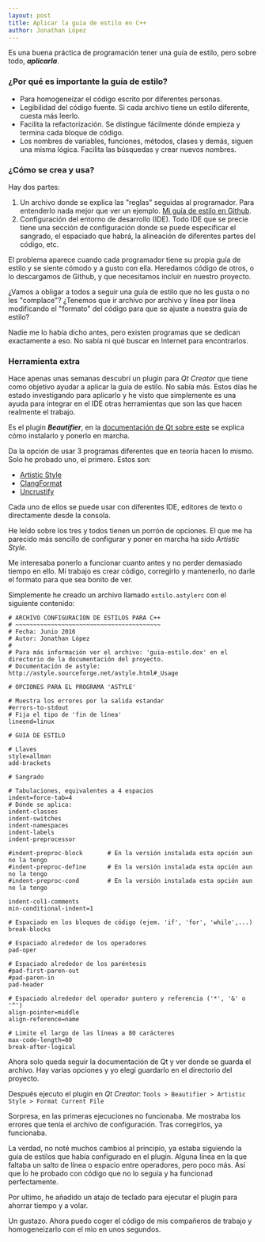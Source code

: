 ```yaml
---
layout: post
title: Aplicar la guía de estilo en C++
author: Jonathan López
---
```


Es una buena práctica de programación tener una guía de estilo, pero sobre todo, ***aplicarla***. 

### ¿Por qué es importante la guía de estilo?

* Para homogeneizar el código escrito por diferentes personas.
* Legibilidad del código fuente. Si cada archivo tiene un estilo diferente, cuesta más leerlo.
* Facilita la refactorización. Se distingue fácilmente dónde empieza y termina cada bloque de código.
* Los nombres de variables, funciones, métodos, clases y demás, siguen una misma lógica. Facilita las búsquedas y crear nuevos nombres.

### ¿Cómo se crea y usa?

Hay dos partes:

1. Un archivo donde se explica las "reglas" seguidas al programador. Para entenderlo nada mejor que ver un ejemplo. [Mi guía de estilo en Github](https://github.com/Jolouster/Guia-de-estilo.git).
2. Configuración del entorno de desarrollo (IDE). Todo IDE que se precie tiene una sección de configuración donde se puede especificar el sangrado, el espaciado que habrá, la alineación de diferentes partes del código, etc.

El problema aparece cuando cada programador tiene su propia guía de estilo y se siente cómodo y a gusto con ella. Heredamos código de otros, o lo descargamos de Github, y que necesitamos incluir en nuestro proyecto.

¿Vamos a obligar a todos a seguir una guía de estilo que no les gusta o no les "complace"? ¿Tenemos que ir archivo por archivo y línea por línea modificando el "formato" del código para que se ajuste a nuestra guía de estilo?

Nadie me lo había dicho antes, pero existen programas que se dedican exactamente a eso. No sabía ni qué buscar en Internet para encontrarlos.

### Herramienta extra

Hace apenas unas semanas descubrí un plugin para *Qt Creator* que tiene como objetivo ayudar a aplicar la guía de estilo. No sabía más. Estos días he estado investigando para aplicarlo y he visto que simplemente es una ayuda para integrar en el IDE otras herramientas que son las que hacen realmente el trabajo.

Es el plugin ***Beautifier***, en la [documentación de Qt sobre este](http://doc.qt.io/qtcreator/creator-beautifier.html) se explica cómo instalarlo y ponerlo en marcha. 

Da la opción de usar 3 programas diferentes que en teoría hacen lo mismo. Solo he probado uno, el primero. Estos son:

* [Artistic Style](http://astyle.sourceforge.net/)
* [ClangFormat](http://clang.llvm.org/docs/ClangFormat.html)
* [Uncrustify](http://uncrustify.sourceforge.net/)

Cada uno de ellos se puede usar con diferentes IDE, editores de texto o directamente desde la consola.

He leído sobre los tres y todos tienen un porrón de opciones. El que me ha parecido más sencillo de configurar y poner en marcha ha sido *Artistic Style*. 

Me interesaba ponerlo a funcionar cuanto antes y no perder demasiado tiempo en ello. Mi trabajo es crear código, corregirlo y mantenerlo, no darle el formato para que sea bonito de ver.

Simplemente he creado un archivo llamado `estilo.astylerc` con el siguiente contenido:

	# ARCHIVO CONFIGURACIÓN DE ESTILOS PARA C++
	# ~~~~~~~~~~~~~~~~~~~~~~~~~~~~~~~~~~~~~~~~~
	# Fecha: Junio 2016
	# Autor: Jonathan López
	#
	# Para más información ver el archivo: 'guia-estilo.dox' en el directorio de la documentación del proyecto.
	# Documentación de astyle: http://astyle.sourceforge.net/astyle.html#_Usage

	# OPCIONES PARA EL PROGRAMA 'ASTYLE'

	# Muestra los errores por la salida estandar
	#errors-to-stdout
	# Fija el tipo de 'fin de línea'
	lineend=linux

	# GUIA DE ESTILO

	# Llaves
	style=allman
	add-brackets

	# Sangrado

	# Tabulaciones, equivalentes a 4 espacios
	indent=force-tab=4
	# Dónde se aplica:
	indent-classes
	indent-switches
	indent-namespaces
	indent-labels
	indent-preprocessor

	#indent-preproc-block		# En la versión instalada esta opción aun no la tengo
	#indent-preproc-define		# En la versión instalada esta opción aun no la tengo
	#indent-preproc-cond		# En la versión instalada esta opción aun no la tengo

	indent-col1-comments
	min-conditional-indent=1

	# Espaciado en los bloques de código (ejem. 'if', 'for', 'while',...)
	break-blocks

	# Espaciado alrededor de los operadores
	pad-oper

	# Espaciado alrededor de los paréntesis
	#pad-first-paren-out
	#pad-paren-in
	pad-header

	# Espaciado alrededor del operador puntero y referencia ('*', '&' o '^')
	align-pointer=middle
	align-reference=name

	# Limite el largo de las líneas a 80 carácteres
	max-code-length=80
	break-after-logical

Ahora solo queda seguir la documentación de Qt y ver donde se guarda el archivo. Hay varias opciones y yo elegí guardarlo en el directorio del proyecto.

Después ejecuto el plugin en *Qt Creator*: `Tools > Beautifier > Artistic Style > Format Current File`

Sorpresa, en las primeras ejecuciones no funcionaba. Me mostraba los errores que tenía el archivo de configuración. Tras corregirlos, ya funcionaba.

La verdad, no noté muchos cambios al principio, ya estaba siguiendo la guía de estilos que había configurado en el plugin. Alguna línea en la que faltaba un salto de línea o espacio entre operadores, pero poco más. Así que ĺo he probado con código que no lo seguía y ha funcionad perfectamente.

Por ultimo, he añadido un atajo de teclado para ejecutar el plugin para ahorrar tiempo y a volar.

Un gustazo. Ahora puedo coger el código de mis compañeros de trabajo y homogeneizarlo con el mio en unos segundos.